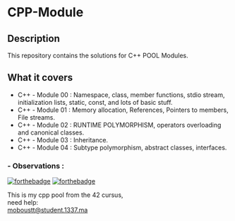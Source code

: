 # CPP-Module

## Description

This repository contains the solutions for C++ POOL Modules.

## What it covers

  * C++ - Module 00 : Namespace, class, member functions, stdio stream, initialization lists, static, const, and lots of basic stuff.
  * C++ - Module 01 : Memory allocation, References, Pointers to members, File streams.
  * C++ - Module 02 : RUNTIME POLYMORPHISM, operators overloading and canonical classes.
  * C++ - Module 03 : Inheritance.
  * C++ - Module 04 : Subtype polymorphism, abstract classes, interfaces. 

### - Observations : 

[![forthebadge](https://forthebadge.com/images/badges/made-with-c-plus-plus.svg)](https://forthebadge.com)
[![forthebadge](https://forthebadge.com/images/badges/built-with-love.svg)](https://forthebadge.com)

This is my cpp pool from the 42 cursus,  
need help:  
moboustt@student.1337.ma
